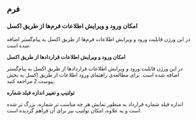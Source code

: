 ## فرم‌

### امکان ورود و ویرایش اطلاعات فرم‌ها از طریق اکسل

در این ورژن قابلیت ورود و ویرایش اطلاعات فرم‌ها از طریق اکسل به پیام‌گستر اضافه شده است.

**امکان ورود و ویرایش اطلاعات قراردادها از طریق اکسل**

در این ورژن قابلیت ورود و ویرایش اطلاعات قراردادها از طریق اکسل به پیام‌گستر اضافه شده است.
برای مطالعه‌ی راهنمای ورود اطلاعات از طریق اکسل به بخش پیوست 2 مراجعه کنید.

**تولتیپ و تغییر اندازه فیلد شماره** 

اندازه فیلد شماره قرارداد به منظور نمایش هر چه مناسب تر شماره، بزرگ تر شده است و به علاوه، امکان تولتیپ نیز برای آن فراهم گردیده است.



